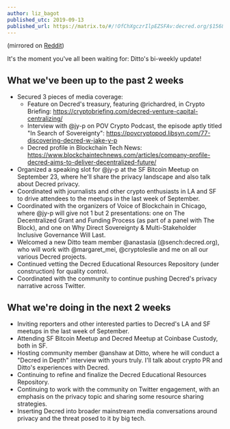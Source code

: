 ```yaml
---
author: liz_bagot
published_utc: 2019-09-13
published_url: https://matrix.to/#/!OfChXgczrIlpEZSFAv:decred.org/$156840016830641KQQpQ:decred.org
---
```


(mirrored on [Reddit](https://www.reddit.com/r/decred/comments/d3ujd8/ditto_biweekly_update_september_13_2019/))

It's the moment you've all been waiting for: Ditto's bi-weekly update!

## What we've been up to the past 2 weeks

- Secured 3 pieces of media coverage:
  - Feature on Decred's treasury, featuring @richardred, in Crypto Briefing: https://cryptobriefing.com/decred-venture-capital-centralizing/
  - Interview with @jy-p on POV Crypto Podcast, the episode aptly titled "In Search of Sovereignty": https://povcryptopod.libsyn.com/77-discovering-decred-w-jake-y-p
  - Decred profile in Blockchain Tech News: https://www.blockchaintechnews.com/articles/company-profile-decred-aims-to-deliver-decentralized-future/
- Organized a speaking slot for @jy-p at the SF Bitcoin Meetup on September 23, where he'll share the privacy landscape and also talk about Decred privacy.
- Coordinated with journalists and other crypto enthusiasts in LA and SF to drive attendees to the meetups in the last week of September.
- Coordinated with the organizers of Voice of Blockchain in Chicago, where @jy-p will give not 1 but 2 presentations: one on The Decentralized Grant and Funding Process (as part of a panel with The Block), and one on Why Direct Sovereignty & Multi-Stakeholder Inclusive Governance Will Last.
- Welcomed a new Ditto team member @anastasia (@sench:decred.org), who will work with @margaret\_mei, @cryptoleslie and me on all our various Decred projects.
- Continued vetting the Decred Educational Resources Repository (under construction) for quality control.
- Coordinated with the community to continue pushing Decred's privacy narrative across Twitter.

## What we're doing in the next 2 weeks

- Inviting reporters and other interested parties to Decred's LA and SF meetups in the last week of September.
- Attending SF Bitcoin Meetup and Decred Meetup at Coinbase Custody, both in SF.
- Hosting community member @anshaw at Ditto, where he will conduct a "Decred in Depth" interview with yours truly. I'll talk about crypto PR and Ditto's experiences with Decred.
- Continuing to refine and finalize the Decred Educational Resources Repository.
- Continuing to work with the community on Twitter engagement, with an emphasis on the privacy topic and sharing some resource sharing strategies.
- Inserting Decred into broader mainstream media conversations around privacy and the threat posed to it by big tech.
